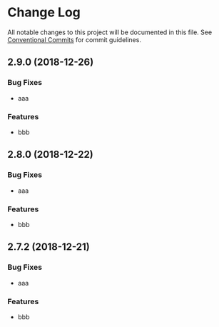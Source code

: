 # Change Log

All notable changes to this project will be documented in this file.
See [Conventional Commits](https://conventionalcommits.org) for commit guidelines.

## 2.9.0 (2018-12-26)

### Bug Fixes

- aaa

### Features

- bbb

## 2.8.0 (2018-12-22)

### Bug Fixes

- aaa

### Features

- bbb

## 2.7.2 (2018-12-21)

### Bug Fixes

- aaa

### Features

- bbb
